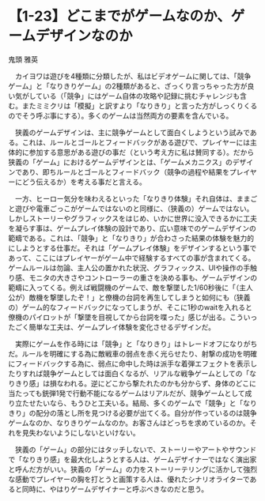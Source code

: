 # 【1-23】どこまでがゲームなのか、ゲームデザインなのか

<div class="author">鬼頭 雅英</div>

　カイヨワは遊びを4種類に分類したが、私はビデオゲームに関しては、「競争ゲーム」と「なりきりゲーム」の2種類があると、ざっくり言っちゃった方が良い気がしている（「競争」にはゲーム自体の攻略や記録に挑むチャレンジも含む。またミミクリは「模擬」と訳すより「なりきり」と言った方がしっくりくるのでそう呼ぶ事にする）。多くのゲームは当然両方の要素を含んでいる。

　狭義のゲームデザインは、主に競争ゲームとして面白くしようという試みである。これは、ルールとゴールとフィードバックがある遊びで、プレイヤーには主体的に参加する意思がある遊びの事だ（という考え方に私は賛同する）。だから狭義の「ゲーム」におけるゲームデザインとは、「ゲームメカニクス」のデザインであり、即ちルールとゴールとフィードバック（競争の過程や結果をプレイヤーにどう伝えるか）を考える事だと言える。

　一方、ヒーロー気分を味わえるといった「なりきり体験」それ自体は、ままごと遊びや電車ごっこがゲームではないのと同様に、（狭義の）ゲームではない。しかしストーリーやグラフィックスをはじめ、いかに世界に没入できるかに工夫を凝らす事は、ゲームプレイ体験の設計であり、広い意味でのゲームデザインの範疇である。これは、「競争」と「なりきり」が合わさった結果の体験を魅力的にしようとする仕事だ。それは「ゲームプレイ体験」をデザインするという事であって、ここにはプレイヤーがゲーム中で経験するすべての事が含まれてくる。ゲームルールは勿論、主人公の置かれた状況、グラフィックス、UIや操作の手触り感、モニタの大きさやコントローラーの重さを決める事も、ゲームデザインの範疇に入ってくる。例えば戦闘機のゲームで、敵を撃墜した1/60秒後に「（主人公が）敵機を撃墜したぞ！」と僚機の台詞を再生してしまうと如何にも（狭義の）ゲーム的なフィードバックになってしまうが、そこに1秒のwaitを入れると僚機のパイロットが「撃墜を目視してから台詞を喋った」感じが出る。こういったごく簡単な工夫は、ゲームプレイ体験を変化させるデザインだ。

　実際にゲームを作る時には「競争」と「なりきり」はトレードオフになりがちだ。ルールを明確にする為に敵戦車の弱点を赤く光らせたり、射撃の成功を明確にフィードバックする為に、弱点に命中した時は派手な着弾エフェクトを表示したりすれば競争ゲームとしては面白くなるが、リアルな戦争ゲームとしての「なりきり感」は損なわれる。逆にどこから撃たれたのかも分からず、身体のどこに当たっても銃弾1発で行動不能になるゲームはリアルだが、競争ゲームとして成り立たせたいなら、もうひと工夫いる。結局、多くのゲームで「競争」と「なりきり」の配分の落とし所を見つける必要が出てくる。自分が作っているのは競争ゲームなのか、なりきりゲームなのか。お客さんはどっちを求めているのか。それを見失わないようにしないといけない。

　狭義の「ゲーム」の部分にはタッチしないで、ストーリーやアートやサウンドで「なりきり感」を最大化しようとする人は、ゲームデザイナーではなく演出家と呼んだ方がいい。狭義の「ゲーム」の力をストーリーテリングに活かして強烈な感動でプレイヤーの胸を打とうと画策する人は、優れたシナリオライターであると同時に、やはりゲームデザイナーと呼ぶべきなのだと思う。

